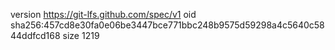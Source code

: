 version https://git-lfs.github.com/spec/v1
oid sha256:457cd8e30fa0e06be3447bce771bbc248b9575d59298a4c5640c5844ddfcd168
size 1219
